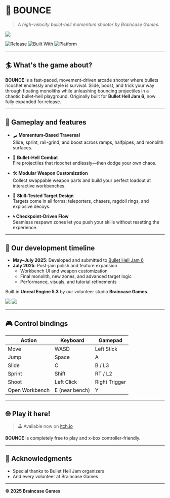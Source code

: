 # 🎯 BOUNCE

> _A high-velocity bullet-hell momentum shooter by Braincase Games._

![](https://img.itch.zone/aW1nLzIxMTY0NTcwLmpwZw==/original/4MnbDW.jpg)

![Release](https://img.shields.io/badge/release-v2.0-blueviolet)
![Built With](https://img.shields.io/badge/engine-Unreal%20Engine%205.3-0D1117?logo=unrealengine&logoColor=white)
![Platform](https://img.shields.io/badge/platform-Windows-orange)

---

## 🏄 What's the game about?
**BOUNCE** is a fast-paced, movement-driven arcade shooter where bullets ricochet endlessly and style is survival. Slide, boost, and trick your way through floating monoliths while unleashing bouncing projectiles in a chaotic bullet-hell playground. Originally built for **Bullet Hell Jam 6**, now fully expanded for release.

---

## 🚀 Gameplay and features

- 🛹 **Momentum-Based Traversal**  
  Slide, sprint, rail-grind, and boost across ramps, halfpipes, and monolith surfaces.

- 🔫 **Bullet-Hell Combat**  
  Fire projectiles that ricochet endlessly—then dodge your own chaos.

- 🛠️ **Modular Weapon Customization**  
  Collect swappable weapon parts and build your perfect loadout at interactive workbenches.

- 🎯 **Skill-Tested Target Design**  
  Targets come in all forms: teleporters, chasers, ragdoll rings, and explosive decoys.

- 🌀 **Checkpoint-Driven Flow**  
  Seamless respawn zones let you push your skills without resetting the experience.  

---

## 🧩 Our development timeline

- **May–July 2025**: Developed and submitted to [Bullet Hell Jam 6](https://itch.io/jam/bullet-jam-6)
- **July 2025**: Post-jam polish and feature expansion
  - Workbench UI and weapon customization
  - Final monolith, new zones, and advanced target logic
  - Performance, visuals, and tutorial refinements

Built in **Unreal Engine 5.3** by our volunteer studio **Braincase Games**.

![](https://img.itch.zone/aW1hZ2UvMzU1Mjg4Ny8yMTE2ODMxNi5naWY=/347x500/e39aLg.gif) ![](https://img.itch.zone/aW1hZ2UvMzU1Mjg4Ny8yMTE2ODM1Ni5naWY=/347x500/bKmU9d.gif)

---

## 🎮 Control bindings

| Action         | Keyboard         | Gamepad          |
|----------------|------------------|------------------|
| Move           | WASD             | Left Stick       |
| Jump           | Space            | A                |
| Slide          | C                | B / L3           |
| Sprint         | Shift            | RT / L2          |
| Shoot          | Left Click       | Right Trigger    |
| Open Workbench | E (near bench)   | Y                |

---

## 🌐 Play it here!
> 🕹️ Available now on [itch.io](https://braincasegames.itch.io/bounce)

**BOUNCE** is completely free to play and x-box controller-friendly.

---

## 🙌 Acknowledgments
- Special thanks to Bullet Hell Jam organizers
- And every volunteer at Braincase Games

---

**© 2025 Braincase Games**  
